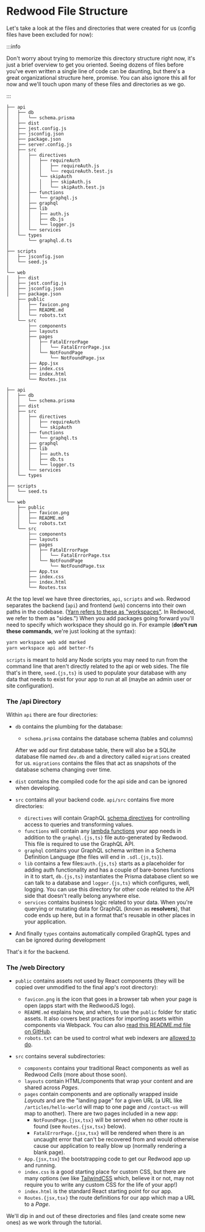 # Redwood File Structure

Let's take a look at the files and directories that were created for us (config files have been excluded for now):

:::info

Don't worry about trying to memorize this directory structure right now, it's just a brief overview to get you oriented. Seeing dozens of files before you've even written a single line of code can be daunting, but there's a great organizational structure here, promise. You can also ignore this all for now and we'll touch upon many of these files and directories as we go.

:::

<Tabs groupId="js-ts">
<TabItem value="js" label="JavaScript">

```
├── api
│   ├── db
│   │   └── schema.prisma
│   ├── dist
│   ├── jest.config.js
│   ├── jsconfig.json
│   ├── package.json
│   ├── server.config.js
│   ├── src
│   │   ├── directives
│   │   │   ├── requireAuth
│   │   │   │   ├── requireAuth.js
│   │   │   │   └── requireAuth.test.js
│   │   │   └── skipAuth
│   │   │   │   ├── skipAuth.js
│   │   │   │   └── skipAuth.test.js
│   │   ├── functions
│   │   │   └── graphql.js
│   │   ├── graphql
│   │   ├── lib
│   │   │   ├── auth.js
│   │   │   ├── db.js
│   │   │   └── logger.js
│   │   └── services
│   └── types
│       └── graphql.d.ts
│
├── scripts
│   ├── jsconfig.json
│   └── seed.js
│
└── web
│   ├── dist
│   ├── jest.config.js
│   ├── jsconfig.json
│   ├── package.json
    ├── public
    │   ├── favicon.png
    │   ├── README.md
    │   └── robots.txt
    └── src
        ├── components
        ├── layouts
        ├── pages
        │   ├── FatalErrorPage
        │   │   └── FatalErrorPage.jsx
        │   └── NotFoundPage
        │       └── NotFoundPage.jsx
        ├── App.jsx
        ├── index.css
        ├── index.html
        └── Routes.jsx
```

</TabItem>
<TabItem value="ts" label="TypeScript">

```
├── api
│   ├── db
│   │   └── schema.prisma
│   ├── dist
│   ├── src
│   │   ├── directives
│   │   │   ├── requireAuth
│   │   │   └── skipAuth
│   │   ├── functions
│   │   │   └── graphql.ts
│   │   ├── graphql
│   │   ├── lib
│   │   │   ├── auth.ts
│   │   │   ├── db.ts
│   │   │   └── logger.ts
│   │   └── services
│   └── types
│
├── scripts
│   └── seed.ts
│
└── web
    ├── public
    │   ├── favicon.png
    │   ├── README.md
    │   └── robots.txt
    └── src
        ├── components
        ├── layouts
        ├── pages
        │   ├── FatalErrorPage
        │   │   └── FatalErrorPage.tsx
        │   └── NotFoundPage
        │       └── NotFoundPage.tsx
        ├── App.tsx
        ├── index.css
        ├── index.html
        └── Routes.tsx
```

</TabItem>
</Tabs>

At the top level we have three directories, `api`, `scripts` and `web`. Redwood separates the backend (`api`) and frontend (`web`) concerns into their own paths in the codebase. ([Yarn refers to these as "workspaces"](https://yarnpkg.com/features/workspaces). In Redwood, we refer to them as "sides.") When you add packages going forward you'll need to specify which workspace they should go in. For example (**don't run these commands**, we're just looking at the syntax):

```bash
yarn workspace web add marked
yarn workspace api add better-fs
```

`scripts` is meant to hold any Node scripts you may need to run from the command line that aren't directly related to the api or web sides. The file that's in there, `seed.{js,ts}` is used to populate your database with any data that needs to exist for your app to run at all (maybe an admin user or site configuration).

### The /api Directory

Within `api` there are four directories:

- `db` contains the plumbing for the database:
  - `schema.prisma` contains the database schema (tables and columns)

  After we add our first database table, there will also be a SQLite database file named `dev.db` and a directory called `migrations` created for us. `migrations` contains the files that act as snapshots of the database schema changing over time.

- `dist` contains the compiled code for the api side and can be ignored when developing.

- `src` contains all your backend code. `api/src` contains five more directories:
  - `directives` will contain GraphQL [schema directives](https://www.graphql-tools.com/docs/schema-directives) for controlling access to queries and transforming values.
  - `functions` will contain any [lambda functions](https://docs.netlify.com/functions/overview/) your app needs in addition to the `graphql.{js,ts}` file auto-generated by Redwood. This file is required to use the GraphQL API.
  - `graphql` contains your GraphQL schema written in a Schema Definition Language (the files will end in `.sdl.{js,ts}`).
  - `lib` contains a few files:`auth.{js,ts}` starts as a placeholder for adding auth functionality and has a couple of bare-bones functions in it to start, `db.{js,ts}` instantiates the Prisma database client so we can talk to a database and `logger.{js,ts}` which configures, well, logging. You can use this directory for other code related to the API side that doesn't really belong anywhere else.
  - `services` contains business logic related to your data. When you're querying or mutating data for GraphQL (known as **resolvers**), that code ends up here, but in a format that's reusable in other places in your application.

- And finally `types` contains automatically compiled GraphQL types and can be ignored during development

That's it for the backend.

### The /web Directory

- `public` contains assets not used by React components (they will be copied over unmodified to the final app's root directory):
  - `favicon.png` is the icon that goes in a browser tab when your page is open (apps start with the RedwoodJS logo).
  - `README.md` explains how, and when, to use the `public` folder for static assets. It also covers best practices for importing assets within components via Webpack. You can also [read this README.md file on GitHub](https://github.com/redwoodjs/create-redwood-app/tree/main/web/public).
  - `robots.txt` can be used to control what web indexers are [allowed to do](https://www.robotstxt.org/robotstxt.html).

- `src` contains several subdirectories:
  - `components` contains your traditional React components as well as Redwood _Cells_ (more about those soon).
  - `layouts` contain HTML/components that wrap your content and are shared across _Pages_.
  - `pages` contain components and are optionally wrapped inside _Layouts_ and are the "landing page" for a given URL (a URL like `/articles/hello-world` will map to one page and `/contact-us` will map to another). There are two pages included in a new app:
    - `NotFoundPage.{jsx,tsx}` will be served when no other route is found (see `Routes.{jsx,tsx}` below).
    - `FatalErrorPage.{jsx,tsx}` will be rendered when there is an uncaught error that can't be recovered from and would otherwise cause our application to really blow up (normally rendering a blank page).
  - `App.{jsx,tsx}` the bootstrapping code to get our Redwood app up and running.
  - `index.css` is a good starting place for custom CSS, but there are many options (we like [TailwindCSS](https://tailwindcss.com/) which, believe it or not, may not require you to write any custom CSS for the life of your app!)
  - `index.html` is the standard React starting point for our app.
  - `Routes.{jsx,tsx}` the route definitions for our app which map a URL to a _Page_.

We'll dip in and out of these directories and files (and create some new ones) as we work through the tutorial.
